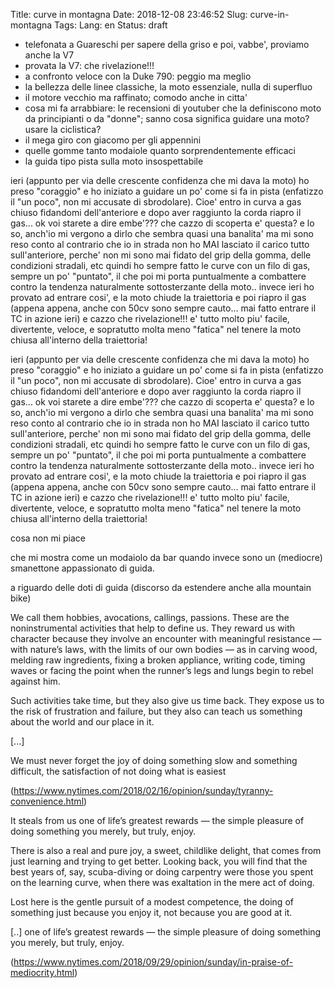 Title: curve in montagna
Date: 2018-12-08 23:46:52
Slug: curve-in-montagna
Tags:
Lang: en
Status: draft



<!-- PELICAN_END_SUMMARY -->

* telefonata a Guareschi per sapere della griso e poi, vabbe', proviamo anche la V7
* provata la V7: che rivelazione!!!
* a confronto veloce con la Duke 790: peggio ma meglio
* la bellezza delle linee classiche, la moto essenziale, nulla di superfluo
* il motore vecchio ma raffinato; comodo anche in citta'
* cosa mi fa arrabbiare: le recensioni di youtuber che la definiscono moto da principianti o da "donne"; sanno cosa significa guidare una moto? usare la ciclistica?
* il mega giro con giacomo per gli appennini
* quelle gomme tanto modaiole quanto sorprendentemente efficaci
* la guida tipo pista sulla moto insospettabile

ieri (appunto per via delle crescente confidenza che mi dava la moto) ho preso "coraggio" e ho iniziato a guidare un po' come si fa in pista (enfatizzo il "un poco", non mi accusate di sbrodolare). Cioe' entro in curva a gas chiuso fidandomi dell'anteriore e dopo aver raggiunto la corda riapro il gas... ok voi starete a dire embe'??? che cazzo di scoperta e' questa? e lo so, anch'io mi vergono a dirlo che sembra quasi una banalita' ma mi sono reso conto al contrario che io in strada non ho MAI lasciato il carico tutto sull'anteriore, perche' non mi sono mai fidato del grip della gomma, delle condizioni stradali, etc quindi ho sempre fatto le curve con un filo di gas, sempre un po' "puntato", il che poi mi porta puntualmente a combattere contro la tendenza naturalmente sottosterzante della moto.. invece ieri ho provato ad entrare cosi', e la moto chiude la traiettoria e poi riapro il gas (appena appena, anche con 50cv sono sempre cauto... mai fatto entrare il TC in azione ieri) e cazzo che rivelazione!!! e' tutto molto piu' facile, divertente, veloce, e sopratutto molta meno "fatica" nel tenere la moto chiusa all'interno della traiettoria!



ieri (appunto per via delle crescente confidenza che mi dava la moto) ho preso "coraggio" e ho iniziato a guidare un po' come si fa in pista (enfatizzo il "un poco", non mi accusate di sbrodolare). Cioe' entro in curva a gas chiuso fidandomi dell'anteriore e dopo aver raggiunto la corda riapro il gas... ok voi starete a dire embe'??? che cazzo di scoperta e' questa? e lo so, anch'io mi vergono a dirlo che sembra quasi una banalita' ma mi sono reso conto al contrario che io in strada non ho MAI lasciato il carico tutto sull'anteriore, perche' non mi sono mai fidato del grip della gomma, delle condizioni stradali, etc quindi ho sempre fatto le curve con un filo di gas, sempre un po' "puntato", il che poi mi porta puntualmente a combattere contro la tendenza naturalmente sottosterzante della moto.. invece ieri ho provato ad entrare cosi', e la moto chiude la traiettoria e poi riapro il gas (appena appena, anche con 50cv sono sempre cauto... mai fatto entrare il TC in azione ieri) e cazzo che rivelazione!!! e' tutto molto piu' facile, divertente, veloce, e sopratutto molta meno "fatica" nel tenere la moto chiusa all'interno della traiettoria!


cosa non mi piace

che mi mostra come un modaiolo da bar quando invece sono un (mediocre) smanettone appassionato di guida.


a riguardo delle doti di guida (discorso da estendere anche alla mountain bike)

We call them hobbies, avocations, callings, passions. These are the noninstrumental activities that help to define us. They reward us with character because they involve an encounter with meaningful resistance — with nature’s laws, with the limits of our own bodies — as in carving wood, melding raw ingredients, fixing a broken appliance, writing code, timing waves or facing the point when the runner’s legs and lungs begin to rebel against him.

Such activities take time, but they also give us time back. They expose us to the risk of frustration and failure, but they also can teach us something about the world and our place in it.

[...]

We must never forget the joy of doing something slow and something difficult, the satisfaction of not doing what is easiest

(https://www.nytimes.com/2018/02/16/opinion/sunday/tyranny-convenience.html)

It steals from us one of life’s greatest rewards — the simple pleasure of doing something you merely, but truly, enjoy.

There is also a real and pure joy, a sweet, childlike delight, that comes from just learning and trying to get better. Looking back, you will find that the best years of, say, scuba-diving or doing carpentry were those you spent on the learning curve, when there was exaltation in the mere act of doing.

Lost here is the gentle pursuit of a modest competence, the doing of something just because you enjoy it, not because you are good at it. 

[..] one of life’s greatest rewards — the simple pleasure of doing something you merely, but truly, enjoy.

(https://www.nytimes.com/2018/09/29/opinion/sunday/in-praise-of-mediocrity.html)

